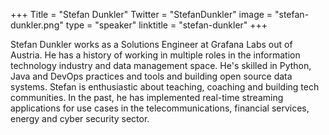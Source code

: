 +++
Title = "Stefan Dunkler"
Twitter = "StefanDunkler"
image = "stefan-dunkler.png"
type = "speaker"
linktitle = "stefan-dunkler"
+++

Stefan Dunkler works as a Solutions Engineer at Grafana Labs out of Austria. He has a history of working in multiple roles in the information technology industry and data management space. He's skilled in Python, Java and DevOps practices and tools and building open source data systems. Stefan is enthusiastic about teaching, coaching and building tech communities. In the past, he has implemented real-time streaming applications for use cases in the telecommunications, financial services, energy and cyber security sector.